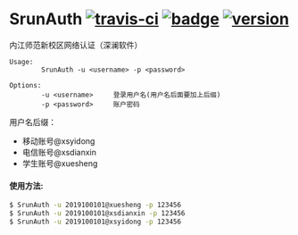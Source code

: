 # SrunAuth [![travis-ci](https://travis-ci.org/mchome/dogcom.svg "Build status")](https://travis-ci.org/mchome/dogcom) [![badge](https://img.shields.io/badge/%20built%20with-%20%E2%9D%A4-ff69b4.svg "build with love")](https://github.com/mchome/dogcom) [![version](https://img.shields.io/badge/stable%20-%20v1.6.2-4dc71f.svg "stable version")](https://github.com/mchome/dogcom/tree/v1.6.2)

内江师范新校区网络认证（深澜软件）

```
Usage:
        SrunAuth -u <username> -p <password>

Options:
        -u <username>     登录用户名(用户名后面要加上后缀)
        -p <password>     账户密码
```
用户名后缀： 
+ 移动账号@xsyidong  
+ 电信账号@xsdianxin  
+ 学生账号@xuesheng

#### 使用方法:

```bash
$ SrunAuth -u 2019100101@xuesheng -p 123456
$ SrunAuth -u 2019100101@xsdianxin -p 123456
$ SrunAuth -u 2019100101@xsyidong -p 123456
```
